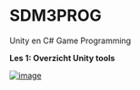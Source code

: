 # SDM3PROG
Unity en C# Game Programming


**Les 1: Overzicht Unity tools**

[![image](https://docs.unity3d.com/uploads/Main/using-editor-window.png)](https://docs.unity3d.com/Manual/UsingTheEditor.html)
